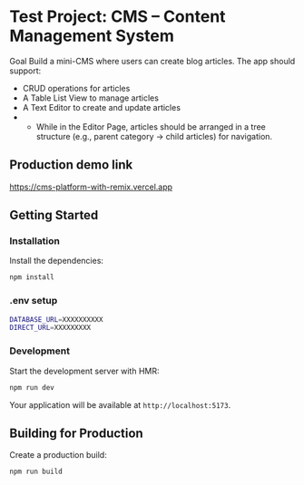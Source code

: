 # Test Project: CMS – Content Management System

Goal
Build a mini-CMS where users can create blog articles. The app should support:

- CRUD operations for articles
- A Table List View to manage articles
- A Text Editor to create and update articles
- - While in the Editor Page, articles should be arranged in a tree structure (e.g., parent
    category → child articles) for navigation.

## Production demo link

https://cms-platform-with-remix.vercel.app

## Getting Started

### Installation

Install the dependencies:

```bash
npm install
```

### .env setup

```bash
DATABASE_URL=XXXXXXXXXX
DIRECT_URL=XXXXXXXXX
```

### Development

Start the development server with HMR:

```bash
npm run dev
```

Your application will be available at `http://localhost:5173`.

## Building for Production

Create a production build:

```bash
npm run build
```
